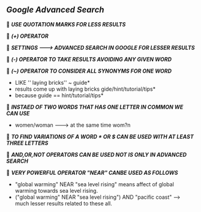 ## *Google Advanced Search*
💠 ***USE QUOTATION MARKS FOR LESS RESULTS***

💠 ***(+) OPERATOR*** 

💠 ***SETTINGS ---> ADVANCED SEARCH IN GOOGLE FOR LESSER RESULTS***

💠 ***(-) OPERATOR TO TAKE RESULTS AVOIDING ANY GIVEN WORD***

💠 ***(~) OPERATOR TO CONSIDER ALL SYNONYMS FOR ONE WORD***

- LIKE '' laying bricks'' ~ guide*
- results come up with laying bricks gide/hint/tutorial/tips*
- because guide == hint/tutorial/tips*

💠 ***INSTAED OF TWO WORDS THAT HAS ONE LETTER IN COMMON WE CAN USE***

- women/woman ---> at the same time wom?n

💠 ***TO FIND VARIATIONS OF A WORD * OR $ CAN BE USED WITH AT LEAST THREE LETTERS***

💠 ***AND,OR,NOT OPERATORS CAN BE USED NOT IS ONLY IN ADVANCED SEARCH***

💠 ***VERY POWERFUL OPERATOR "NEAR" CANBE USED AS FOLLOWS***

- "global warming" NEAR "sea level rising" means affect of global warming towards sea level rising.
- ("global warming" NEAR "sea level rising") AND "pacific coast" --> much lesser results related to these all.
